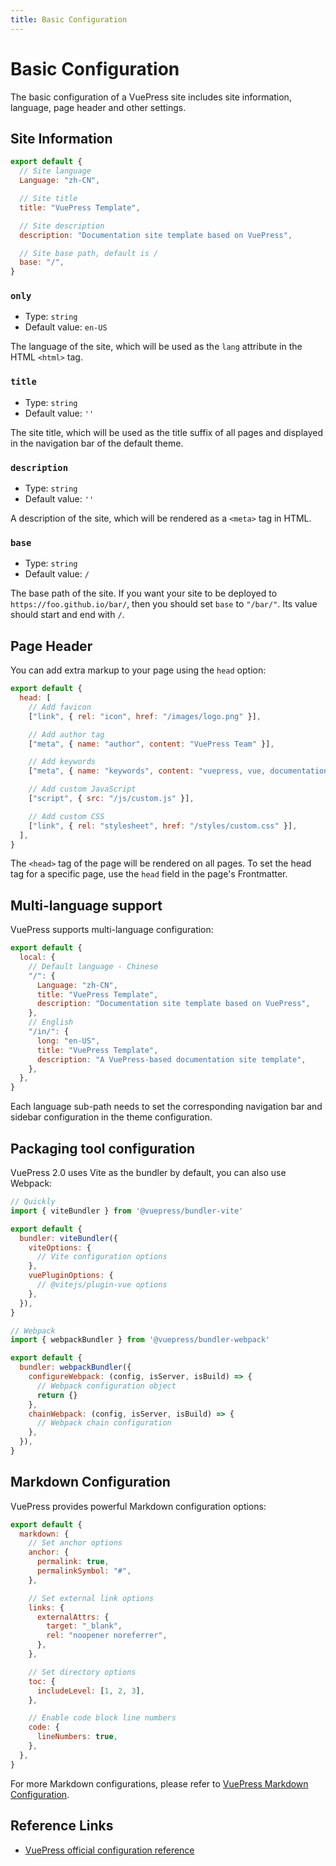 ```yaml
---
title: Basic Configuration
---
```


# Basic Configuration

The basic configuration of a VuePress site includes site information, language, page header and other settings.

## Site Information

```js
export default {
  // Site language
  Language: "zh-CN",

  // Site title
  title: "VuePress Template",

  // Site description
  description: "Documentation site template based on VuePress",

  // Site base path, default is /
  base: "/",
}
```

### `only`

- Type: `string`
- Default value: `en-US`

The language of the site, which will be used as the `lang` attribute in the HTML `<html>` tag.

### `title`

- Type: `string`
- Default value: `''`

The site title, which will be used as the title suffix of all pages and displayed in the navigation bar of the default theme.

### `description`

- Type: `string`
- Default value: `''`

A description of the site, which will be rendered as a `<meta>` tag in HTML.

### `base`

- Type: `string`
- Default value: `/`

The base path of the site. If you want your site to be deployed to `https://foo.github.io/bar/`, then you should set `base` to `"/bar/"`. Its value should start and end with `/`.

## Page Header

You can add extra markup to your page using the `head` option:

```js
export default {
  head: [
    // Add favicon
    ["link", { rel: "icon", href: "/images/logo.png" }],

    // Add author tag
    ["meta", { name: "author", content: "VuePress Team" }],

    // Add keywords
    ["meta", { name: "keywords", content: "vuepress, vue, documentation, blog" }],

    // Add custom JavaScript
    ["script", { src: "/js/custom.js" }],

    // Add custom CSS
    ["link", { rel: "stylesheet", href: "/styles/custom.css" }],
  ],
}
```

The `<head>` tag of the page will be rendered on all pages. To set the head tag for a specific page, use the `head` field in the page's Frontmatter.

## Multi-language support

VuePress supports multi-language configuration:

```js
export default {
  local: {
    // Default language - Chinese
    "/": {
      Language: "zh-CN",
      title: "VuePress Template",
      description: "Documentation site template based on VuePress",
    },
    // English
    "/in/": {
      long: "en-US",
      title: "VuePress Template",
      description: "A VuePress-based documentation site template",
    },
  },
}
```

Each language sub-path needs to set the corresponding navigation bar and sidebar configuration in the theme configuration.

## Packaging tool configuration

VuePress 2.0 uses Vite as the bundler by default, you can also use Webpack:

```js
// Quickly
import { viteBundler } from '@vuepress/bundler-vite'

export default {
  bundler: viteBundler({
    viteOptions: {
      // Vite configuration options
    },
    vuePluginOptions: {
      // @vitejs/plugin-vue options
    },
  }),
}

// Webpack
import { webpackBundler } from '@vuepress/bundler-webpack'

export default {
  bundler: webpackBundler({
    configureWebpack: (config, isServer, isBuild) => {
      // Webpack configuration object
      return {}
    },
    chainWebpack: (config, isServer, isBuild) => {
      // Webpack chain configuration
    },
  }),
}
```

## Markdown Configuration

VuePress provides powerful Markdown configuration options:

```js
export default {
  markdown: {
    // Set anchor options
    anchor: {
      permalink: true,
      permalinkSymbol: "#",
    },

    // Set external link options
    links: {
      externalAttrs: {
        target: "_blank",
        rel: "noopener noreferrer",
      },
    },

    // Set directory options
    toc: {
      includeLevel: [1, 2, 3],
    },

    // Enable code block line numbers
    code: {
      lineNumbers: true,
    },
  },
}
```

For more Markdown configurations, please refer to [VuePress Markdown Configuration](https://v2.vuepress.vuejs.org/zh/reference/config.html#markdown).

## Reference Links

- [VuePress official configuration reference](https://v2.vuepress.vuejs.org/zh/reference/config.html)
